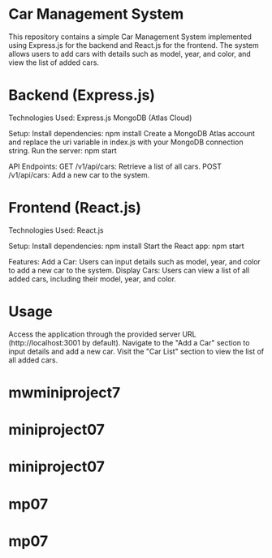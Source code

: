 # Car Management System

This repository contains a simple Car Management System implemented using Express.js for the backend and React.js for the frontend. The system allows users to add cars with details such as model, year, and color, and view the list of added cars.

# Backend (Express.js)

Technologies Used:
Express.js
MongoDB (Atlas Cloud)

Setup:
Install dependencies: npm install
Create a MongoDB Atlas account and replace the uri variable in index.js with your MongoDB connection string.
Run the server: npm start

API Endpoints:
GET /v1/api/cars: Retrieve a list of all cars.
POST /v1/api/cars: Add a new car to the system.

# Frontend (React.js)

Technologies Used:
React.js

Setup:
Install dependencies: npm install
Start the React app: npm start

Features:
Add a Car: Users can input details such as model, year, and color to add a new car to the system.
Display Cars: Users can view a list of all added cars, including their model, year, and color.

# Usage

Access the application through the provided server URL (http://localhost:3001 by default).
Navigate to the "Add a Car" section to input details and add a new car.
Visit the "Car List" section to view the list of all added cars.



# mwminiproject7
# miniproject07
# miniproject07
# mp07
# mp07
